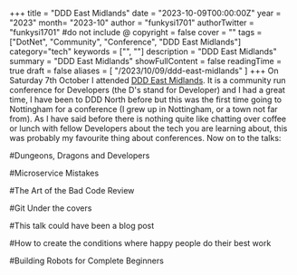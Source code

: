 +++
title = "DDD East Midlands"
date = "2023-10-09T00:00:00Z"
year = "2023"
month= "2023-10"
author = "funkysi1701"
authorTwitter = "funkysi1701" #do not include @
copyright = false
cover = ""
tags = ["DotNet", "Community", "Conference", "DDD East Midlands"]
category="tech"
keywords = ["", ""]
description = "DDD East Midlands"
summary = "DDD East Midlands"
showFullContent = false
readingTime = true
draft = false
aliases = [
    "/2023/10/09/ddd-east-midlands"
]
+++
On Saturday 7th October I attended [DDD East Midlands](https://dddeastmidlands.com/). It is a community run conference for Developers (the D's stand for Developer) and I had a great time, I have been to DDD North before but this was the first time going to Nottingham for a conference (I grew up in Nottingham, or a town not far from). As I have said before there is nothing quite like chatting over coffee or lunch with fellow Developers about the tech you are learning about, this was probably my favourite thing about conferences. Now on to the talks:

#Dungeons, Dragons and Developers

#Microservice Mistakes

#The Art of the Bad Code Review

#Git Under the covers

#This talk could have been a blog post

#How to create the conditions where happy people do their best work

#Building Robots for Complete Beginners
